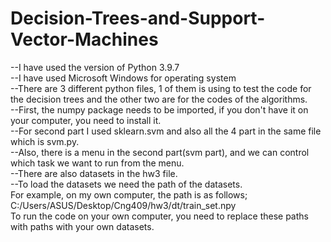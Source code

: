 # Decision-Trees-and-Support-Vector-Machines
--I have used the version of Python 3.9.7 <br /> 
--I have used Microsoft Windows for operating system <br /> 
--There are 3 different python files, 1 of them is using to test the code for the decision trees and the other two are for the codes of the algorithms. <br /> 
--First, the numpy package needs to be imported, if you don't have it on your computer, you need to install it. <br /> 
--For second part I used sklearn.svm and also all the 4 part in the same file which is svm.py. <br /> 
--Also, there is a menu in the second part(svm part), and we can control which task we want to run from the menu. <br /> 
--There are also datasets in the hw3 file. <br /> 
--To load the datasets we need the path of the datasets. <br /> 
For example, on my own computer, the path is as follows; C:/Users/ASUS/Desktop/Cng409/hw3/dt/train_set.npy <br /> 
To run the code on your own computer, you need to replace these paths with paths with your own datasets. <br /> 
